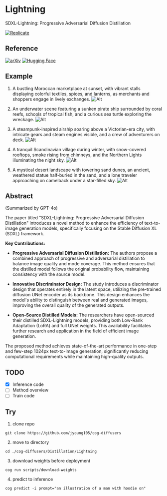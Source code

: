 # Lightning

SDXL-Lightning: Progressive Adversarial Diffusion Distillation

[![Replicate](https://replicate.com/jyoung105/lightning-turbo/badge)](https://replicate.com/jyoung105/lightning-turbo/)

## Reference

[![arXiv](https://img.shields.io/badge/arXiv-2402.13929-b31b1b.svg)](https://arxiv.org/abs/2402.13929)
[![Hugging Face](https://img.shields.io/badge/🤗%20Huggingface-Model-yellow)](https://huggingface.co/ByteDance/SDXL-Lightning)

## Example

1. A bustling Moroccan marketplace at sunset, with vibrant stalls displaying colorful textiles, spices, and lanterns, as merchants and shoppers engage in lively exchanges.
![Alt](../../assets/lightning1.png)

2. An underwater scene featuring a sunken pirate ship surrounded by coral reefs, schools of tropical fish, and a curious sea turtle exploring the wreckage.
![Alt](../../assets/lightning2.png)

3. A steampunk-inspired airship soaring above a Victorian-era city, with intricate gears and steam engines visible, and a crew of adventurers on deck.
![Alt](../../assets/lightning3.png)

4. A tranquil Scandinavian village during winter, with snow-covered rooftops, smoke rising from chimneys, and the Northern Lights illuminating the night sky.
![Alt](../../assets/lightning4.png)

5. A mystical desert landscape with towering sand dunes, an ancient, weathered statue half-buried in the sand, and a lone traveler approaching on camelback under a star-filled sky.
![Alt](../../assets/lightning5.png)

## Abstract

(Summarized by GPT-4o)

The paper titled "SDXL-Lightning: Progressive Adversarial Diffusion Distillation" introduces a novel method to enhance the efficiency of text-to-image generation models, specifically focusing on the Stable Diffusion XL (SDXL) framework. 

**Key Contributions:**

* **Progressive Adversarial Diffusion Distillation:** The authors propose a combined approach of progressive and adversarial distillation to balance image quality and mode coverage. This method ensures that the distilled model follows the original probability flow, maintaining consistency with the source model. 

* **Innovative Discriminator Design:** The study introduces a discriminator design that operates entirely in the latent space, utilizing the pre-trained diffusion UNet encoder as its backbone. This design enhances the model's ability to distinguish between real and generated images, improving the overall quality of the generated outputs. 

* **Open-Source Distilled Models:** The researchers have open-sourced their distilled SDXL-Lightning models, providing both Low-Rank Adaptation (LoRA) and full UNet weights. This availability facilitates further research and application in the field of efficient image generation. 

The proposed method achieves state-of-the-art performance in one-step and few-step 1024px text-to-image generation, significantly reducing computational requirements while maintaining high-quality outputs.  

## TODO
- [x] Inference code
- [ ] Method overview
- [ ] Train code

## Try

1. clone repo
```
git clone https://github.com/jyoung105/cog-diffusers
```

2. move to directory
```
cd ./cog-diffusers/Distillation/Lightning
```

3. download weights before deployment
```
cog run scripts/download-weights
```

4. predict to inference
```
cog predict -i prompt="an illustration of a man with hoodie on"
```